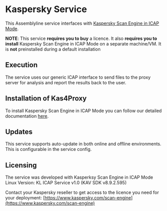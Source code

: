 # Kaspersky Service

This Assemblyline service interfaces with [Kaspersky Scan Engine in ICAP Mode](https://support.kaspersky.com/ScanEngine/1.0/en-US/184798.htm).

**NOTE**: This service **requires you to buy** a licence. It also **requires you to install** Kaspersky Scan Engine in ICAP Mode on a separate machine/VM. It is **not** preinstalled during a default installation

## Execution

The service uses our generic ICAP interface to send files to the proxy server for analysis and report the results back to the user.

## Installation of Kas4Proxy

To install Kaspersky Scan Engine in ICAP Mode you can follow our detailed documentation [here](icap_installation/install_notes.md).

## Updates

This service supports auto-update in both online and offline environments. This is configurable in the service config.

## Licensing

The service was developed with Kasperksy Scan Engine in ICAP Mode Linux Version: KL ICAP Service v1.0 (KAV SDK v8.9.2.595)

Contact your Kaspersky reseller to get access to the licence you need for your deployment: [https://www.kaspersky.com/scan-engine](https://www.kaspersky.com/scan-engine)